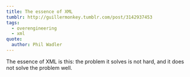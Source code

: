 ```yaml
---
title: The essence of XML
tumblr: http://guillermonkey.tumblr.com/post/3142937453
tags:
  - overengineering
  - xml
quote:
  author: Phil Wadler
---
```


The essence of XML is this: the problem it solves is not hard, and it does not solve the problem well.
